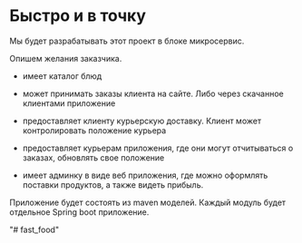 ﻿# Быстро и в точку

Мы будет разрабатывать этот проект в блоке микросервис.

Опишем желания заказчика.

- имеет каталог блюд

- может принимать заказы клиента на сайте. Либо через скачанное клиентами приложение

- предоставляет клиенту курьерскую доставку. Клиент может контролировать положение курьера

- предоставляет курьерам приложения, где они могут отчитываться о заказах, обновлять свое положение   

- имеет админку в виде веб приложения, где можно оформлять поставки продуктов, а также видеть прибыль.



Приложение будет состоять из maven моделей. Каждый модуль будет отдельное Spring boot приложение.







"# fast_food" 
